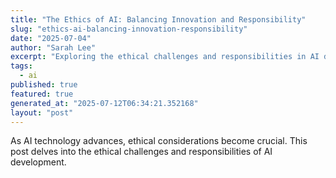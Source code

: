 ```yaml
---
title: "The Ethics of AI: Balancing Innovation and Responsibility"
slug: "ethics-ai-balancing-innovation-responsibility"
date: "2025-07-04"
author: "Sarah Lee"
excerpt: "Exploring the ethical challenges and responsibilities in AI development."
tags:
  - ai
published: true
featured: true
generated_at: "2025-07-12T06:34:21.352168"
layout: "post"
---
```


As AI technology advances, ethical considerations become crucial. This post delves into the ethical challenges and responsibilities of AI development.